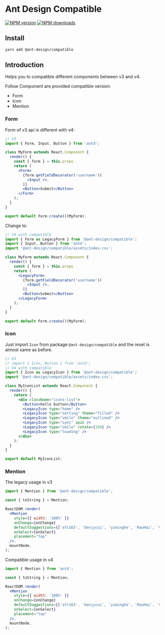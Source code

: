 # Ant Design Compatible

[![NPM version](https://img.shields.io/npm/v/@ant-design/compatible.svg?style=flat)](https://npmjs.org/package/@ant-design/compatible)
[![NPM downloads](http://img.shields.io/npm/dm/@ant-design/compatible.svg?style=flat)](https://npmjs.org/package/@ant-design/compatible)

## Install

```bash
yarn add @ant-design/compatible
```

## Introduction

Helps you to compatible different components between v3 and v4.

Follow Component are provided compatible version:
* Form
* Icon
* Mention

### Form
Form of v3 api is different with v4:

```jsx
// V3
import { Form, Input, Button } from 'antd';

class MyForm extends React.Component {
  render() {
    const { form } = this.props
    return (
      <Form>
        {form.getFieldDecorator('username')(
          <Input />,
        )}
        <Button>Submit</Button>
      </Form>
    );
  }
}

export default Form.create()(MyForm);
```

Change to:

```jsx
// V4 with compatible
import { Form as LegacyForm } from '@ant-design/compatible';
import { Input, Button } from 'antd';
import '@ant-design/compatible/assets/index.css';

class MyForm extends React.Component {
  render() {
    const { form } = this.props
    return (
      <LegacyForm>
        {form.getFieldDecorator('username')(
          <Input />,
        )}
        <Button>Submit</Button>
      </LegacyForm>
    );
  }
}

export default Form.create()(MyForm);
```

### Icon
Just import `Icon` from package `@ant-design/compatible` and the reset is almost same as before.

```jsx
// V3
// import { Icon, Button } from 'antd';
// V4 with compatible
import { Icon as LegacyIcon } from '@ant-design/compatible';
import '@ant-design/compatible/assets/index.css';

class MyIconList extends React.Component {
  render() {
    return (
      <div className="icons-list">
        <Button>hello button</Button>
        <LegacyIcon type="home" />
        <LegacyIcon type="setting" theme="filled" />
        <LegacyIcon type="smile" theme="outlined" />
        <LegacyIcon type="sync" spin />
        <LegacyIcon type="smile" rotate={180} />
        <LegacyIcon type="loading" />
      </div>
    );
  }
}

export default MyIconList;
```

### Mention

The legacy usage in v3

```jsx
import { Mention } from '@ant-design/compatible';

const { toString } = Mention;

ReactDOM.render(
  <Mention
    style={{ width: '100%' }}
    onChange={onChange}
    defaultSuggestions={['afc163', 'benjycui', 'yiminghe', 'RaoHai', '中文', 'にほんご']}
    onSelect={onSelect}
    placement="top"
  />,
  mountNode,
);
```

Compatible usage in v4
```jsx
import { Mention } from 'antd';

const { toString } = Mention;

ReactDOM.render(
  <Mention
    style={{ width: '100%' }}
    onChange={onChange}
    defaultSuggestions={['afc163', 'benjycui', 'yiminghe', 'RaoHai', '中文', 'にほんご']}
    onSelect={onSelect}
    placement="top"
  />,
  mountNode,
);
```
